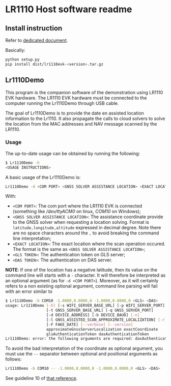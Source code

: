 # LR1110 Host software readme

## Install instruction

Refer to [dedicated document](host/doc/install_instructions.md).

Basically:

```bash
python setup.py
pip install dist/lr1110evk-<version>.tar.gz
```

## Lr1110Demo

This program is the companion software of the demonstration using LR1110 EVK hardware.
The LR1110 EVK hardware must be connected to the computer running the Lr1110Demo through USB cable.

The goal of Lr1110Demo is to provide the date en assisted location information to the Lr1110.
It also propagate the calls to cloud solvers to solve the location from the MAC addresses and NAV message scanned by the LR1110.

### Usage

The up-to-date usage can be obtained by running the following:

```bash
$ Lr1110Demo -h
<USAGE INSTRUCTIONS>
```

A basic usage of the Lr1110Demo is:

```bash
Lr1110Demo -d <COM PORT> <GNSS SOLVER ASSISTANCE LOCATION> <EXACT LOCATION> <GLS TOKEN> <DAS TOKEN>
```

With:

- `<COM PORT>`: The com port where the LR1110 EVK is connected (something like */dev/ttyACM0* on linux, *COM10* on Windows);
- `<GNSS SOLVER ASSISTANCE LOCATION>`: The assistance coordinate provide to the GNSS solver when requesting a location solving. Format is `latitude,longitude,altitude` expressed in decimal degree. Note there are no space characters around the `,` to avoid breaking the command line interpretation;
- `<EXACT LOCATION>`: The exact location where the scan operation occured. The format is the same as `<GNSS SOLVER ASSISTANCE LOCATION>`;
- `<GLS TOKEN>`: The authentication token on GLS server;
- `<DAS TOKEN>`: The authentication on DAS server.

**NOTE**: If one of the location has a negative latitude, then its value on the command line will starts with a `-` character. It will therefore be interpreted as an optional argument (as for `-d <COM PORT>`). Moreover, as it will certainly refers to a non existing optional argument, command line parsing will fail with an error similar to

```bash
$ Lr1110Demo -b COM10 -1.0000,0.0000,0 -1.0000,0.0000,0 <GLS> <DAS>
usage: Lr1110Demo [-h] [-s WIFI_SERVER_BASE_URL] [-p WIFI_SERVER_PORT]
                  [-t GNSS_SERVER_BASE_URL] [-q GNSS_SERVER_PORT]
                  [-d DEVICE_ADDRESS] [-b DEVICE_BAUD] [-n]
                  [-l GNSS_ASSISTED_SCAN_APPROXIMATE_LOCALIZATION] [-r]
                  [-F FAKE_DATE] [--verbose] [--version]
                  approximateGnssServerLocalization exactCoordinate
                  glsAuthenticationToken dasAuthenticationToken
Lr1110Demo: error: the following arguments are required: dasAuthenticationToken
```

To avoid the bad interpretation of the coordinate as optional argument, you must use the `--` separator between optional and positional arguments as follows:

```bash
Lr1110Demo -b COM10 -- -1.0000,0.0000,0 -1.0000,0.0000,0 <GLS> <DAS>
```

See guideline 10 of [that reference](https://pubs.opengroup.org/onlinepubs/9699919799/basedefs/V1_chap12.html).